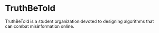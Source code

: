 # TruthBeTold
TruthBeTold is a student organization devoted to designing algorithms that can combat misinformation online.

